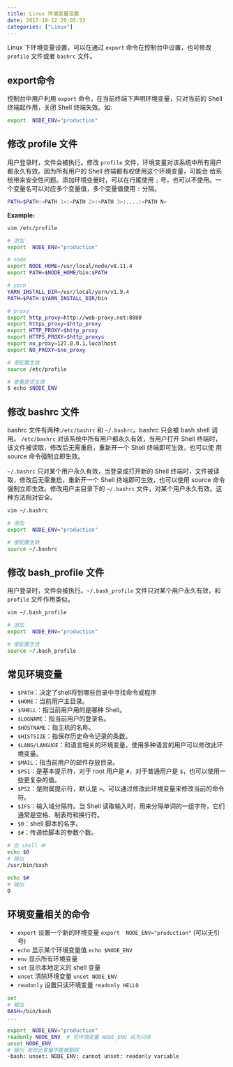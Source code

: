 ```yaml
---
title: Linux 环境变量设置
date: 2017-10-12 20:05:53
categories: ["Linux"]
---
```


Linux 下环境变量设置，可以在通过 `export` 命令在控制台中设置，也可修改 `profile` 文件或者 `bashrc` 文件。

<!-- more -->

## export命令

控制台中用户利用 `export` 命令，在当前终端下声明环境变量，只对当前的 Shell 终端起作用，关闭 Shell 终端失效。如:
``` bash
export  NODE_ENV="production"
```
## 修改 profile 文件

用户登录时，文件会被执行。修改 `profile` 文件，环境变量对该系统中所有用户都永久有效。因为所有用户的 Shell 终端都有权使用这个环境变量，可能会
给系统带来安全性问题。添加环境变量时，可以在行尾使用 `;` 号，也可以不使用。一个变量名可以对应多个变量值，多个变量值使用 `:` 分隔。

```bash
PATH=$PATH:<PATH 1>:<PATH 2>:<PATH 3>:....:<PATH N>
```

**Example:**
``` bash
vim /etc/profile

# 添加
export  NODE_ENV="production"

# node
export NODE_HOME=/usr/local/node/v8.11.4
export PATH=$NODE_HOME/bin:$PATH

# yarn
YARN_INSTALL_DIR=/usr/local/yarn/v1.9.4
PATH=$PATH:$YARN_INSTALL_DIR/bin

# proxy
export http_proxy=http://web-proxy.net:8080
export https_proxy=$http_proxy
export HTTP_PROXY=$http_proxy
export HTTPS_PROXY=$http_proxys
export no_proxy=127.0.0.1,localhost
export NO_PROXY=$no_proxy

# 使配置生效
source /etc/profile

# 查看是否生效
$ echo $NODE_ENV
```
## 修改 bashrc 文件

bashrc 文件有两种:`/etc/bashrc` 和 `~/.bashrc`。bashrc 只会被 bash shell 调用。
`/etc/bashrc` 对该系统中所有用户都永久有效，当用户打开 Shell 终端时，该文件被读取，修改后无需重启，重新开一个 Shell 终端即可生效，也可以使
用 source 命令强制立即生效。

`~/.bashrc` 只对某个用户永久有效，当登录或打开新的 Shell 终端时，文件被读取，修改后无需重启，重新开一个 Shell 终端即可生效，也可以使用 source 
命令强制立即生效。修改用户主目录下的 `~/.bashrc` 文件，对某个用户永久有效。这种方法相对安全。
``` bash
vim ~/.bashrc

# 添加
export  NODE_ENV="production"

# 使配置生效
source ~/.bashrc
```

## 修改 bash_profile 文件

用户登录时，文件会被执行。`~/.bash_profile` 文件只对某个用户永久有效，和 `profile` 文件作用类似。
``` bash
vim ~/.bash_profile

# 添加
export  NODE_ENV="production"

# 使配置生效
source ~/.bash_profile
```

## 常见环境变量
* `$PATH`：决定了shell将到哪些目录中寻找命令或程序
* `$HOME`：当前用户主目录。
* `$SHELL`：指当前用户用的是哪种 Shell。
* `$LOGNAME`：指当前用户的登录名。
* `$HOSTNAME`：指主机的名称。
* `$HISTSIZE`：指保存历史命令记录的条数。
* `$LANG/LANGUGE`：和语言相关的环境变量，使用多种语言的用户可以修改此环境变量。
* `$MAIL`：指当前用户的邮件存放目录。
* `$PS1`：是基本提示符，对于 root 用户是 `#`，对于普通用户是 `$`，也可以使用一些更复杂的值。
* `$PS2`：是附属提示符，默认是 `>`。可以通过修改此环境变量来修改当前的命令符。
* `$IFS`：输入域分隔符。当 Shell 读取输入时，用来分隔单词的一组字符，它们通常是空格、制表符和换行符。
* `$0`：shell 脚本的名字。
* `$#`：传递给脚本的参数个数。

``` bash
# 在 shell 中
echo $0
# 输出
/usr/bin/bash

echo $#
# 输出
0
```

## 环境变量相关的命令
* `export` 设置一个新的环境变量 `export  NODE_ENV="production"` (可以无引号)
* `echo` 显示某个环境变量值 `echo $NODE_ENV`
* `env` 显示所有环境变量
* `set` 显示本地定义的 shell 变量
* `unset` 清除环境变量 `unset NODE_ENV`
* `readonly` 设置只读环境变量 `readonly HELLO`

``` bash
set
# 输出
BASH=/bin/bash
...

export  NODE_ENV="production"
readonly NODE_ENV  # 将环境变量 NODE_ENV 设为只读
unset NODE_ENV
# 输出 发现此变量不能被删除
-bash: unset: NODE_ENV: cannot unset: readonly variable
```




